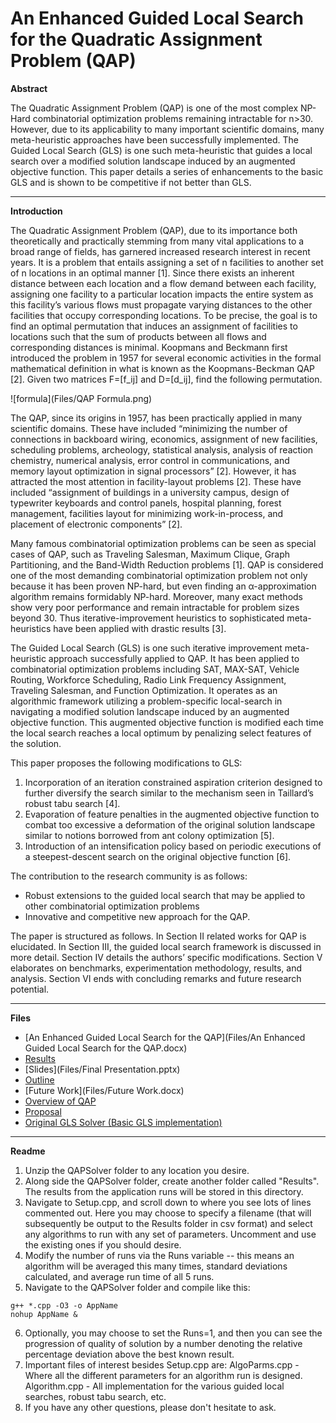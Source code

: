 ﻿An Enhanced Guided Local Search for the Quadratic Assignment Problem (QAP)
===================

**Abstract**

The Quadratic Assignment Problem (QAP) is one of the most complex NP-Hard combinatorial optimization problems remaining intractable for n>30. However, due to its applicability to many important scientific domains, many meta-heuristic approaches have been successfully implemented. The Guided Local Search (GLS) is one such meta-heuristic that guides a local search over a modified solution landscape induced by an augmented objective function. This paper details a series of enhancements to the basic GLS and is shown to be competitive if not better than GLS.

---

**Introduction**

The Quadratic Assignment Problem (QAP), due to its importance both theoretically and practically stemming from many vital applications to a broad range of fields, has garnered increased research interest in recent years.  It is a problem that entails assigning a set of n facilities to another set of n locations in an optimal manner [1].  Since there exists an inherent distance between each location and a flow demand between each facility, assigning one facility to a particular location impacts the entire system as this facility’s various flows must propagate varying distances to the other facilities that occupy corresponding locations.  To be precise, the goal is to find an optimal permutation that induces an assignment of facilities to locations such that the sum of products between all flows and corresponding distances is minimal.  Koopmans and Beckmann first introduced the problem in 1957 for several economic activities in the formal mathematical definition in what is known as the Koopmans-Beckman QAP [2]. Given two matrices F=[f_ij] and D=[d_ij], find the following permutation. 

   ![formula](Files/QAP Formula.png)   
 
The QAP, since its origins in 1957, has been practically applied in many scientific domains.  These have included “minimizing the number of connections in backboard wiring, economics, assignment of new facilities, scheduling problems, archeology, statistical analysis, analysis of reaction chemistry, numerical analysis, error control in communications, and memory layout optimization in signal processors” [2].  However, it has attracted the most attention in facility-layout problems [2].  These have included “assignment of buildings in a university campus, design of typewriter keyboards and control panels, hospital planning, forest management, facilities layout for minimizing work-in-process, and placement of electronic components” [2].   
       
Many famous combinatorial optimization problems can be seen as special cases of QAP, such as Traveling Salesman, Maximum Clique, Graph Partitioning, and the Band-Width Reduction problems [1].  QAP is considered one of the most demanding combinatorial optimization problem not only because it has been proven NP-hard, but even finding an &alpha;-approximation algorithm remains formidably NP-hard.  Moreover, many exact methods show very poor performance and remain intractable for problem sizes beyond 30. Thus iterative-improvement heuristics to sophisticated meta-heuristics have been applied with drastic results [3].

The Guided Local Search (GLS) is one such iterative improvement meta-heuristic approach successfully applied to QAP.  It has been applied to combinatorial optimization problems including SAT, MAX-SAT, Vehicle Routing, Workforce Scheduling, Radio Link Frequency Assignment, Traveling Salesman, and Function Optimization.  It operates as an algorithmic framework utilizing a problem-specific local-search in navigating a modified solution landscape induced by an augmented objective function.  This augmented objective function is modified each time the local search reaches a local optimum by penalizing select features of the solution.  

This paper proposes the following modifications to GLS:

1. Incorporation of an iteration constrained aspiration criterion designed to further diversify the search similar to the mechanism seen in Taillard’s robust tabu search [4].
2. Evaporation of feature penalties in the augmented objective function to combat too excessive a deformation of the original solution landscape similar to notions borrowed from ant colony optimization [5].
3. Introduction of an intensification policy based on periodic executions of a steepest-descent search on the original objective function [6].  

The contribution to the research community is as follows:
* Robust extensions to the guided local search that may be applied to other combinatorial optimization problems
* Innovative and competitive new approach for the QAP.

The paper is structured as follows. In Section II related works for QAP is elucidated.  In Section III, the guided local search framework is discussed in more detail.  Section IV details the authors’ specific modifications. Section V elaborates on benchmarks, experimentation methodology, results, and analysis.  Section VI ends with concluding remarks and future research potential.  

---

**Files**

- [An Enhanced Guided Local Search for the QAP](Files/An Enhanced Guided Local Search for the QAP.docx)
- [Results](Files/Results)
- [Slides](Files/Final Presentation.pptx)
- [Outline](Files/Outline.docx)
- [Future Work](Files/Future Work.docx)
- [Overview of QAP](Files/Introduction.pptx)
- [Proposal](Files/Proposal.docx)
- [Original GLS Solver (Basic GLS implementation)](Files/OriginalGlsSolver.7z)

---

**Readme**

1. Unzip the QAPSolver folder to any location you desire.
2. Along side the QAPSolver folder, create another folder called "Results".  The results from the application runs will be stored in this directory.
3. Navigate to Setup.cpp, and scroll down to where you see lots of lines commented out.  Here you may choose to specify a filename (that will subsequently be output to the Results folder in csv format) and select any algorithms to run with any set of parameters.  Uncomment and use the existing ones if you should desire.
4. Modify the number of runs via the Runs variable -- this means an algorithm will be averaged this many times, standard deviations calculated, and average run time of all 5 runs.
5. Navigate to the QAPSolver folder and compile like this:

```
g++ *.cpp -O3 -o AppName
nohup AppName &
```

6. Optionally, you may choose to set the Runs=1, and then you can see the progression of quality of solution by a number denoting the relative percentage deviation above the best known result.
7. Important files of interest besides Setup.cpp are:  AlgoParms.cpp - Where all the different parameters for an algorithm run is designed.  Algorithm.cpp - All implementation for the various guided local searches, robust tabu search, etc.
8. If you have any other questions, please don't hesitate to ask.   
       



